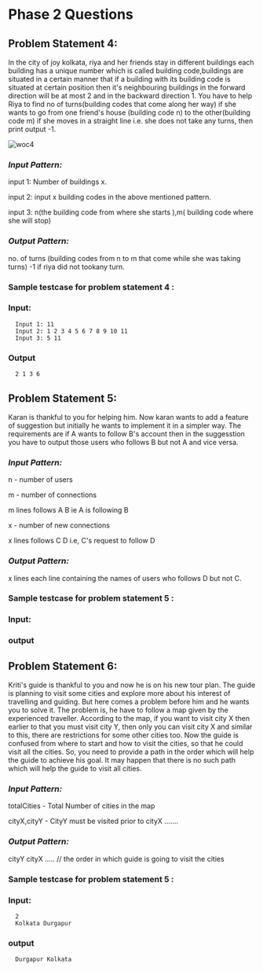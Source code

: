 # Phase 2 Questions

## Problem Statement 4:

In the city of joy kolkata, riya and her friends stay in different buildings each building has a unique number which is called building code,buildings are situated 
in a certain manner that if a building with its building code is situated at certain position then it's neighbouring buildings in the forward direction will be at most 
2 and in the backward direction 1. You have to help Riya to find no of turns(building codes that come along her way) if she wants to go from one friend's house (building
code n) to the other(building code m) if she moves in a straight line i.e. she does not take any turns, then print output -1.

![woc4](https://user-images.githubusercontent.com/61093320/147410632-800d7e4a-371c-4029-8574-83acbc16564e.png)


### *Input Pattern:*
 input 1: Number of buildings x.
 
 input 2: input x building codes in the above mentioned pattern.
 
 input 3: n(the building code from where she starts ),m( building code where she will stop)
 
 ### *Output Pattern:*
  no. of turns (building codes from n to m that come while she was taking turns)
  -1 if riya did not tookany turn.

### Sample testcase for problem statement 4 :


  ### Input:
      Input 1: 11
      Input 2: 1 2 3 4 5 6 7 8 9 10 11
      Input 3: 5 11

   ### Output 
      2 1 3 6
      
      
## Problem Statement 5:

Karan is thankful to you for helping him. Now karan wants to add a feature of suggestion but initially he wants to implement it in a simpler way. The requirements are if A wants to follow B's account then in the suggesstion you have to output those users who follows B but not A and vice versa.

### *Input Pattern:*
n - number of users

m - number of connections

m lines follows A B ie A is following B

x - number of new connections

x lines follows C D i.e, C's request to follow D

### *Output Pattern:*
x lines each line containing the names of users who follows D but not C.

### Sample testcase for problem statement 5 :

  ### Input:
    
   ### output 
   
   
## Problem Statement 6:

Kriti's guide is thankful to you and now he is on his new tour plan. The guide is planning to visit some cities and explore more about his interest of travelling and guiding. But here comes a problem before him and he wants you to solve it. The problem is, he have to follow a map given by the experienced traveller. According to the map, if you want to visit city X then earlier to that you must visit city Y, then only you can visit city X and similar to this, there are restrictions for some other cities too. Now the guide is confused from where to start and how to visit the cities, so that he could visit all the cities. So, you need to provide a path in the order which will help the guide to achieve his goal. It may happen that there is no such path which will help the guide to visit all cities.

### *Input Pattern:*
totalCities - Total Number of cities in the map

cityX,cityY - CityY must be visited prior to cityX
.......

### *Output Pattern:*
cityY cityX ..... // the order in which guide is going to visit the cities


### Sample testcase for problem statement 5 :

  ### Input: 
      2
      Kolkata Durgapur
     
   ### output    
      Durgapur Kolkata
   
   
      
